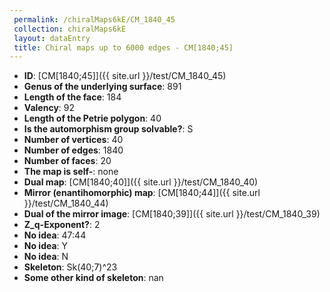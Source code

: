 ```yaml
--- 
 permalink: /chiralMaps6kE/CM_1840_45 
 collection: chiralMaps6kE
 layout: dataEntry
 title: Chiral maps up to 6000 edges - CM[1840;45]
---
```


- **ID**: [CM[1840;45]]({{ site.url }}/test/CM_1840_45)
- **Genus of the underlying surface**: 891
- **Length of the face**: 184
- **Valency**: 92
- **Length of the Petrie polygon**: 40
- **Is the automorphism group solvable?**: S
- **Number of vertices**: 40
- **Number of edges**: 1840
- **Number of faces**: 20
- **The map is self-**: none
- **Dual map**: [CM[1840;40]]({{ site.url }}/test/CM_1840_40)
- **Mirror (enantihomorphic) map**: [CM[1840;44]]({{ site.url }}/test/CM_1840_44)
- **Dual of the mirror image**: [CM[1840;39]]({{ site.url }}/test/CM_1840_39)
- **Z_q-Exponent?**: 2
- **No idea**:  47:44
- **No idea**: Y
- **No idea**: N
- **Skeleton**: Sk(40;7)^23
- **Some other kind of skeleton**: nan
